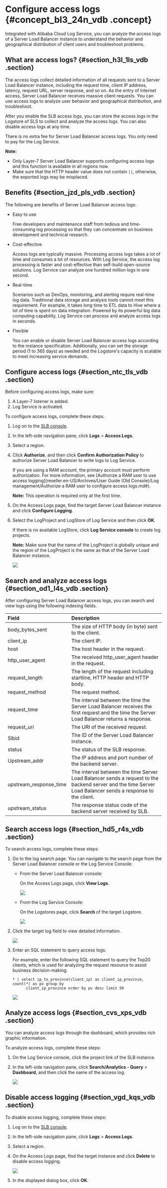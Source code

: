 # Configure access logs {#concept_bl3_24n_vdb .concept}

Integrated with Alibaba Cloud Log Service, you can analyze the access logs of a Server Load Balancer instance to understand the behavior and geographical distribution of client users and troubleshoot problems.

## What are access logs? {#section_h3l_1ls_vdb .section}

The access logs collect detailed information of all requests sent to a Server Load Balancer instance, including the request time, client IP address, latency, request URL, server response, and so on. As the entry of Internet access, Server Load Balancer receives massive client requests. You can use access logs to analyze user behavior and geographical distribution, and troubleshoot.

After you enable the SLB access logs, you can store the access logs in the Logstore of SLS to collect and analyze the access logs. You can also disable access logs at any time.

There is no extra fee for Server Load Balancer access logs. You only need to pay for the Log Service.

**Note:** 

-   Only Layer-7 Server Load Balancer supports configuring access logs and this function is available in all regions now.
-   Make sure that the HTTP header value does not contain `||`, otherwise, the exported logs may be misplaced.

## Benefits {#section_jzd_pls_vdb .section}

The following are benefits of Server Load Balancer access logs:

-   Easy to use

    Free developers and maintenance staff from tedious and time-consuming log processing so that they can concentrate on business development and technical research.

-   Cost-effective

    Access logs are typically massive. Processing access logs takes a lot of time and consumes a lot of resources. With Log Service, the access log processing is faster and cost-effective than self-build open-source solutions. Log Service can analyze one hundred million logs in one second.

-   Real-time

    Scenarios such as DevOps, monitoring, and alerting require real-time log data. Traditional data storage and analysis tools cannot meet this requirement. For example, it takes long time to ETL data to Hive where a lot of time is spent on data integration. Powered by its powerful big data computing capability, Log Service can process and analyze access logs in seconds.

-   Flexible

    You can enable or disable Server Load Balancer access logs according to the instance specification. Additionally, you can set the storage period \(1 to 365 days\) as needed and the Logstore's capacity is scalable to meet increasing service demands.


## Configure access logs {#section_ntc_tls_vdb .section}

Before configuring access logs, make sure:

1.  A Layer-7 listener is added.
2.  Log Service is activated.

To configure access logs, complete these steps.

1.  Log on to the [SLB console](https://partners-intl.aliyun.com/login-required#/slb).
2.  In the left-side navigation pane, click **Logs** \> **Access Logs**.
3.  Select a region.
4.  Click **Authorize**, and then click **Confirm Authorization Policy** to authorize Server Load Balancer to write logs to Log Service.

    If you are using a RAM account, the primary account must perform authorization. For more information, see [Authorize a RAM user to use access logging](reseller.en-US/Archives/User Guide (Old Console)/Log management/Authorize a RAM user to configure access logs.md#).

    **Note:** This operation is required only at the first time.

5.  On the Access Logs page, find the target Server Load Balancer instance and click **Configure Logging**.
6.  Select the LogProject and LogStore of Log Service and then click **OK**.

    If there is no available LogStore, click **Log Service console** to create log projects.

    **Note:** Make sure that the name of the LogProject is globally unique and the region of the LogProject is the same as that of the Server Load Balancer instance.

    ![](http://static-aliyun-doc.oss-cn-hangzhou.aliyuncs.com/assets/img/15681/15421814297478_en-US.png)


## Search and analyze access logs {#section_od1_l4s_vdb .section}

After configuring Server Load Balancer access logs, you can search and view logs using the following indexing fields.

|Field|Description|
|:----|:----------|
|body\_bytes\_sent|The size of HTTP body \(in byte\) sent to the client.|
|client\_ip|The client IP.|
|host|The host header in the request.|
|http\_user\_agent|The received http\_user\_agent header in the request.|
|request\_length|The length of the request including startline, HTTP header and HTTP body.|
|request\_method|The request method.|
|request\_time|The interval between the time the Server Load Balancer receives the first request and the time the Server Load Balancer returns a response.|
|request\_uri|The URI of the received request.|
|Slbid|The ID of the Server Load Balancer instance.|
|status|The status of the SLB response.|
|Upstream\_addr|The IP address and port number of the backend server.|
|upstream\_response\_time|The interval between the time Server Load Balancer sends a request to the backend server and the time Server Load Balancer sends a response to the client.|
|upstream\_status|The response status code of the backend server received by SLB.|

## Search access logs {#section_hd5_r4s_vdb .section}

To search access logs, complete these steps:

1.  Go to the log search page. You can navigate to the search page from the Server Load Balancer console or the Log Service Console:
    -   From the Server Load Balancer console:

        On the Access Logs page, click **View Logs**.

        ![](http://static-aliyun-doc.oss-cn-hangzhou.aliyuncs.com/assets/img/15681/15421814297479_en-US.png)

    -   From the Log Service Console:

        On the Logstores page, click **Search** of the target Logstore.

        ![](http://static-aliyun-doc.oss-cn-hangzhou.aliyuncs.com/assets/img/15681/154218142912838_en-US.png)

2.  Click the target log field to view detailed information.

    ![](images/12857_en-US.png)

3.  Enter an SQL statement to query access logs.

    For example, enter the following SQL statement to query the Top20 clients, which is used for analyzing the request resource to assist business decision-making.

    ```
    * | select ip_to_province(client_ip) as client_ip_province, count(*) as pv group by
          client_ip_province order by pv desc limit 50
    ```

    ![](http://static-aliyun-doc.oss-cn-hangzhou.aliyuncs.com/assets/img/4150/15421814292494_en-US.png)


## Analyze access logs {#section_cvs_xps_vdb .section}

You can analyze access logs through the dashboard, which provides rich graphic information.

To analyze access logs, complete these steps:

1.  On the Log Service console, click the project link of the SLB instance.
2.  In the left-side navigation pane, click **Search/Analytics - Query** \> **Dashboard**, and then click the name of the access log.

    ![](http://static-aliyun-doc.oss-cn-hangzhou.aliyuncs.com/assets/img/15681/154218142912867_en-US.png)


## Disable access logging {#section_vgd_kqs_vdb .section}

To disable access logging, complete these steps:

1.  Log on to the [SLB console](https://partners-intl.aliyun.com/login-required#/slb).
2.  In the left-side navigation pane, click **Logs** \> **Access Logs**.
3.  Select a region.
4.  On the Access Logs page, find the target instance and click **Delete** to disable access logging.

    ![](http://static-aliyun-doc.oss-cn-hangzhou.aliyuncs.com/assets/img/15681/15421814297480_en-US.png)

5.  In the displayed dialog box, click **OK**.

